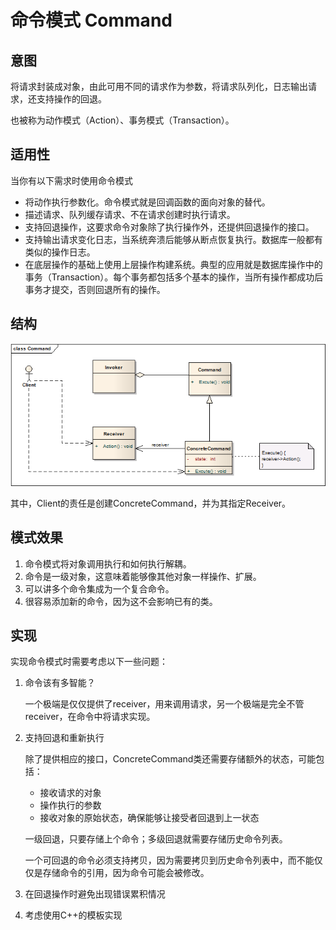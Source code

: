 # 命令模式 Command

## 意图
将请求封装成对象，由此可用不同的请求作为参数，将请求队列化，日志输出请求，还支持操作的回退。

也被称为动作模式（Action）、事务模式（Transaction）。

## 适用性
当你有以下需求时使用命令模式

* 将动作执行参数化。命令模式就是回调函数的面向对象的替代。
* 描述请求、队列缓存请求、不在请求创建时执行请求。
* 支持回退操作，这要求命令对象除了执行操作外，还提供回退操作的接口。
* 支持输出请求变化日志，当系统奔溃后能够从断点恢复执行。数据库一般都有类似的操作日志。
* 在底层操作的基础上使用上层操作构建系统。典型的应用就是数据库操作中的事务（Transaction）。每个事务都包括多个基本的操作，当所有操作都成功后事务才提交，否则回退所有的操作。

## 结构

![structure](./res/Command.png)

其中，Client的责任是创建ConcreteCommand，并为其指定Receiver。

## 模式效果

1. 命令模式将对象调用执行和如何执行解耦。
2. 命令是一级对象，这意味着能够像其他对象一样操作、扩展。
3. 可以讲多个命令集成为一个复合命令。
4. 很容易添加新的命令，因为这不会影响已有的类。

## 实现
实现命令模式时需要考虑以下一些问题：

1. 命令该有多智能？

	一个极端是仅仅提供了receiver，用来调用请求，另一个极端是完全不管receiver，在命令中将请求实现。

2. 支持回退和重新执行

	除了提供相应的接口，ConcreteCommand类还需要存储额外的状态，可能包括：

	* 接收请求的对象
	* 操作执行的参数
	* 接收对象的原始状态，确保能够让接受者回退到上一状态

	一级回退，只要存储上个命令；多级回退就需要存储历史命令列表。
	
	一个可回退的命令必须支持拷贝，因为需要拷贝到历史命令列表中，而不能仅仅是存储命令的引用，因为命令可能会被修改。

3. 在回退操作时避免出现错误累积情况
4. 考虑使用C++的模板实现